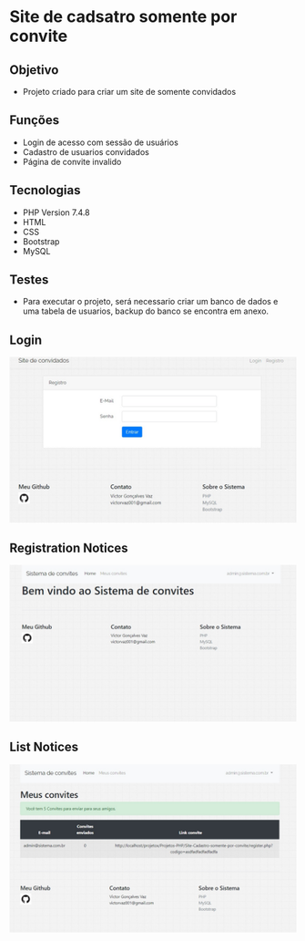 # Site de cadsatro somente por convite <br>

## Objetivo
* Projeto criado para criar um site de somente convidados<br>

## Funções

* Login de acesso com sessão de usuários<br>
* Cadastro de usuarios convidados<br>
* Página de convite invalido<br>


## Tecnologias

* PHP Version 7.4.8<br>
* HTML<br>
* CSS<br>
* Bootstrap<br>
* MySQL

## Testes<br>

* Para executar o projeto, será necessario criar um banco de dados e uma tabela de usuarios, backup do banco se encontra em anexo.

## Login

![Tabela de Usuarios](https://github.com/victorvaz001/ProjetosPHP/blob/master/Site-Cadastro-somente-por-convite/login.jpg)

## Registration Notices

![Cadastro de Usuarios](https://github.com/victorvaz001/ProjetosPHP/blob/master/Site-Cadastro-somente-por-convite/index.jpg)

## List Notices

![Cadastro de Usuarios](https://github.com/victorvaz001/ProjetosPHP/blob/master/Site-Cadastro-somente-por-convite/pagina-convidados.jpg)



